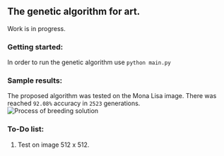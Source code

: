 ## The genetic algorithm for art.
Work is in progress.

### Getting started:
In order to run the genetic algorithm use 
```python main.py```

### Sample results:
The proposed algorithm was tested on the Mona Lisa image. There was reached `92.08%` accuracy in `2523` generations. \
![Process of breeding solution](documents/resources/Mona%20Lisa.gif)

### To-Do list:
1. Test on image 512 x 512.

